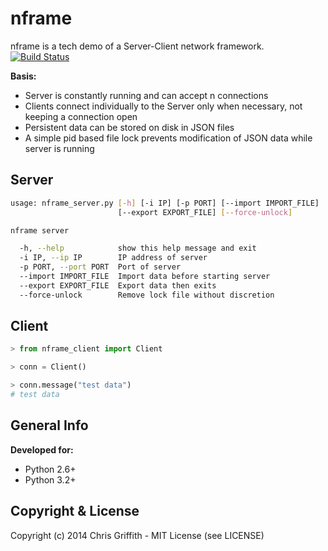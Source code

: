 nframe
======

nframe is a tech demo of a Server-Client network framework.
[![Build Status](https://travis-ci.org/cdgriffith/nframe.png?branch=master)](https://travis-ci.org/cdgriffith/nframe)

**Basis:**

* Server is constantly running and can accept n connections
* Clients connect individually to the Server only when necessary, not keeping a connection open
* Persistent data can be stored on disk in JSON files
* A simple pid based file lock prevents modification of JSON data while server is running


Server
------

```bash
usage: nframe_server.py [-h] [-i IP] [-p PORT] [--import IMPORT_FILE]
                        [--export EXPORT_FILE] [--force-unlock]

nframe server

  -h, --help            show this help message and exit
  -i IP, --ip IP        IP address of server
  -p PORT, --port PORT  Port of server
  --import IMPORT_FILE  Import data before starting server
  --export EXPORT_FILE  Export data then exits
  --force-unlock        Remove lock file without discretion
```

Client
------

```python
> from nframe_client import Client

> conn = Client()

> conn.message("test data")
# test data
```

General Info
------------

**Developed for:**

* Python 2.6+
* Python 3.2+


Copyright \& License
--------------------

Copyright (c) 2014 Chris Griffith - MIT License (see LICENSE)
